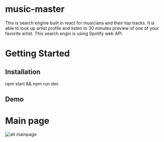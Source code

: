 # music-master


This is search engine built in react for musicians and their top tracks. It is able to look up artist profile and listen to 30 minutes preview of one of your favorite artist. This search engin is using Spotify web API.


# Getting Started

## Installation

npm start &&
npm run dev

## Demo

# Main page

![alt mainpage](https://github.com/JiyounKim0608/music-master/blob/master/main-page.gif)

